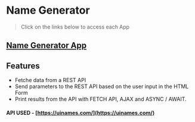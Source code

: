 # Name Generator

> Click on the links below to access each App

## [Name Generator App](https://aman-maharshi.github.io/udemy-modernjs-projects/name-generator/)

## Features
* Fetche data from a REST API
* Send parameters to the REST API based on the user input in the HTML Form
*  Print results from the API with FETCH API, AJAX and ASYNC / AWAIT.


#### API USED - [https://uinames.com/](https://uinames.com/)